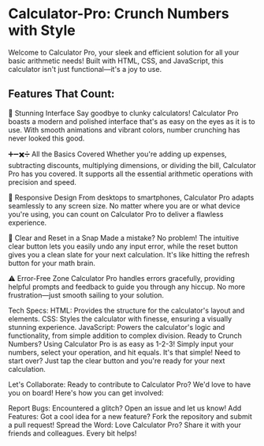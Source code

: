 # Calculator-Pro: Crunch Numbers with Style
Welcome to Calculator Pro, your sleek and efficient solution for all your basic arithmetic needs! Built with HTML, CSS, and JavaScript, this calculator isn't just functional—it's a joy to use.

## Features That Count:
🎨 Stunning Interface
Say goodbye to clunky calculators! Calculator Pro boasts a modern and polished interface that's as easy on the eyes as it is to use. With smooth animations and vibrant colors, number crunching has never looked this good.

➕➖✖️➗ All the Basics Covered
Whether you're adding up expenses, subtracting discounts, multiplying dimensions, or dividing the bill, Calculator Pro has you covered. It supports all the essential arithmetic operations with precision and speed.

📱 Responsive Design
From desktops to smartphones, Calculator Pro adapts seamlessly to any screen size. No matter where you are or what device you're using, you can count on Calculator Pro to deliver a flawless experience.

🔄 Clear and Reset in a Snap
Made a mistake? No problem! The intuitive clear button lets you easily undo any input error, while the reset button gives you a clean slate for your next calculation. It's like hitting the refresh button for your math brain.

⚠️ Error-Free Zone
Calculator Pro handles errors gracefully, providing helpful prompts and feedback to guide you through any hiccup. No more frustration—just smooth sailing to your solution.

Tech Specs:
HTML: Provides the structure for the calculator's layout and elements.
CSS: Styles the calculator with finesse, ensuring a visually stunning experience.
JavaScript: Powers the calculator's logic and functionality, from simple addition to complex division.
Ready to Crunch Numbers?
Using Calculator Pro is as easy as 1-2-3! Simply input your numbers, select your operation, and hit equals. It's that simple! Need to start over? Just tap the clear button and you're ready for your next calculation.

Let's Collaborate:
Ready to contribute to Calculator Pro? We'd love to have you on board! Here's how you can get involved:

Report Bugs: Encountered a glitch? Open an issue and let us know!
Add Features: Got a cool idea for a new feature? Fork the repository and submit a pull request!
Spread the Word: Love Calculator Pro? Share it with your friends and colleagues. Every bit helps!